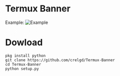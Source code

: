 # Termux Banner
Example:
![Example](/bin/Phito-1.jpg)
# Dowload
```shell
pkg install python
git clone https://github.com/crelgd/Termux-Banner
cd Termux-Banner
python setup.py
```
